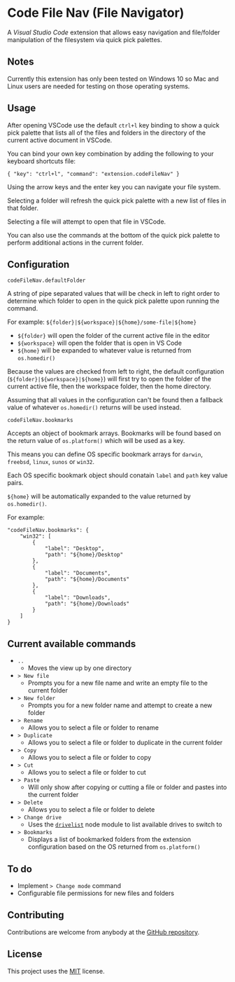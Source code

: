 # Code File Nav (File Navigator)

A _Visual Studio Code_ extension that allows easy navigation and file/folder manipulation of the filesystem via quick pick palettes.

## Notes

Currently this extension has only been tested on Windows 10 so Mac and Linux users are needed for testing on those operating systems.

## Usage

After opening VSCode use the default `ctrl+l` key binding to show a quick pick palette that lists all of the files and folders in the directory of the current active document in VSCode.

You can bind your own key combination by adding the following to your keyboard shortcuts file:

```
{ "key": "ctrl+l", "command": "extension.codeFileNav" }
```

Using the arrow keys and the enter key you can navigate your file system.

Selecting a folder will refresh the quick pick palette with a new list of files in that folder.

Selecting a file will attempt to open that file in VSCode.

You can also use the commands at the bottom of the quick pick palette to perform additional actions in the current folder.

## Configuration

`codeFileNav.defaultFolder`

A string of pipe separated values that will be check in left to right order to determine which folder to open in the quick pick palette upon running the command.

For example: `${folder}|${workspace}|${home}/some-file|${home}`

- `${folder}` will open the folder of the current active file in the editor
- `${workspace}` will open the folder that is open in VS Code
- `${home}` will be expanded to whatever value is returned from `os.homedir()`

Because the values are checked from left to right, the default configuration (`${folder}|${workspace}|${home}`) will first try to open the
folder of the current active file, then the workspace folder, then the home directory.

Assuming that all values in the configuration can't be found then a fallback value of whatever `os.homedir()` returns will be used instead.

`codeFileNav.bookmarks`

Accepts an object of bookmark arrays. Bookmarks will be found based on the return value of `os.platform()` which will be used as a key.

This means you can define OS specific bookmark arrays for `darwin`, `freebsd`, `linux`, `sunos` or `win32`.

Each OS specific bookmark object should conatain `label` and `path` key value pairs.

`${home}` will be automatically expanded to the value returned by `os.homedir()`.

For example:

```
"codeFileNav.bookmarks": {
    "win32": [
        {
            "label": "Desktop",
            "path": "${home}/Desktop"
        },
        {
            "label": "Documents",
            "path": "${home}/Documents"
        },
        {
            "label": "Downloads",
            "path": "${home}/Downloads"
        }
    ]
}
```

## Current available commands

- `..`
  - Moves the view up by one directory
- `> New file`
  - Prompts you for a new file name and write an empty file to the current folder
- `> New folder`
  - Prompts you for a new folder name and attempt to create a new folder
- `> Rename`
  - Allows you to select a file or folder to rename
- `> Duplicate`
  - Allows you to select a file or folder to duplicate in the current folder
- `> Copy`
  - Allows you to select a file or folder to copy
- `> Cut`
  - Allows you to select a file or folder to cut
- `> Paste`
  - Will only show after copying or cutting a file or folder and pastes into the current folder
- `> Delete`
  - Allows you to select a file or folder to delete
- `> Change drive`
  - Uses the [`drivelist`][drivelist-github] node module to list available drives to switch to
- `> Bookmarks`
  - Displays a list of bookmarked folders from the extension configuration based on the OS returned from `os.platform()`

## To do

- Implement `> Change mode` command
- Configurable file permissions for new files and folders

## Contributing

Contributions are welcome from anybody at the [GitHub repository][code-file-nav-github].

## License

This project uses the [MIT][code-file-nav-license] license.

[code-file-nav-github]: https://github.com/jakelucas/code-file-nav
[code-file-nav-license]: https://github.com/jakelucas/code-file-nav/blob/master/LICENSE
[drivelist-github]: https://github.com/resin-io-modules/drivelist